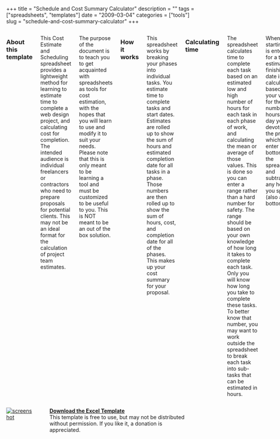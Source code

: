 +++
title = "Schedule and Cost Summary Calculator"
description = ""
tags = ["spreadsheets", "templates"]
date = "2009-03-04"
categories = ["tools"]
slug = "schedule-and-cost-summary-calculator"
+++



<div class="row">
  <div class="columns small-12 medium-8">
    <h3>About this template</h3>
    <p>This Cost Estimate and Scheduling spreadsheet provides a lightweight method for learning to estimate time to complete a web design project, and calculating cost for completion. The intended audience is individual freelancers or contractors who need to prepare proposals for potential clients. This may not be an ideal format for the calculation of project team estimates. </p>
    <p>The purpose of the document is to teach you to get acquainted with spreadsheets as tools for cost estimation, with the hopes that you will learn to use and modify it to suit your needs. Please note that this is only meant to be learning a tool and must be customized to be useful to you. This is NOT meant to be an out of the box solution.</p>
    <h3>How it works</h3>
    <p>This spreadsheet works by breaking your phases into individual tasks. You estimate time to complete tasks and start dates. Estimates are rolled up to show the sum of hours and estimated completion date for all tasks in a phase. Those numbers are then rolled up to show the sum of hours, cost, and completion date for all of the phases. This makes up your cost summary for your proposal. </p>
    <h3>Calculating time</h3>
    <p>The spreadsheet calculates time to complete each task based on an estimated low and high number of hours for each task in each phase of work, and calculating the mean or average of those values. This is done so you can enter a range rather than a hard number for safety. The range should be based on your own knowledge of how long it takes to complete each task. Only you will know how long you take to complete these tasks. To better know that number, you may want to work outside the spreadsheet to break each task into sub-tasks that can be estimated in hours.</p>
    <p>When a starting date is entered for a task, an estimation of finishing date is calculated based on your value for the number of hours per day you can devote to the project which you enter at the bottom of the spreadsheet, and subtracting any holidays you specify (also at the bottom).</p>
    <h3>Calculating cost</h3>
    <p>Cost is calculated by taking the mean hours for a task and multiplying by the rate of pay you select. For this example, I use 3 different rates of pay. You will need to calculate your formulas to the appropriate rate of pay in the Cost column.</p>
    <h3>Estimating Hours</h3>
    <p>Coming up with these numbers will depend on the information that you gather in your request for information/statement of work produced with the client. You will llikely do a more broken down estimate of hours based on scope of work. The screen inventory is an example of a document that can be used to break down a task.</p>
    <h3>Modifying Calculations</h3>
    <p>Because you may only want to use part of this spreadsheet, e.g. give hard estimates without computing means and using only 1 pay rate, you may wish to edit the formulas included here. The sheet and its formulas are not protected, so you may want to configure your phases and tasks, rates and rate assignments, as well as holidays. You may then protect the document so it can be used for information entry only. Some knowledge of Excel is mandatory for modifying formulas.</p>
    <h3>Disclaimer</h3>
    <p>Michael Angeles and Konigi provide no warranty for the use of this spreadsheet. By electing to use this spreadsheet, the user acknowledges that any errors are the sole responsibility of the user, due to data entry, formula creation, calculation, or any use of this spreadsheet on the user's part. Use this spreadsheet at your own risk.</p>
  </div>
  <div class="columns small-12 medium-4">
    <p><a href="http://media.konigi.com/tools/schedule-cost-calculator/schedule-cost-summary.png" id="single_image"><img src="http://media.konigi.com/tools/schedule-cost-calculator/schedule-cost-summary-thumb.png" alt="screenshot" class="img-responsive" /></p>
    <p><strong><a href="http://media.konigi.com/tools/schedule-cost-calculator/konigi-schedule-and-cost-template.xlt.zip">Download the Excel Template</a></strong><br />
    <span class="t10">This template is free to use, but may not be distributed without permission. If you like it, a donation is appreciated.</span></p>
    <form action="https://www.paypal.com/cgi-bin/webscr" method="post" class="mar0 pad0">
    <input type="image" src="https://www.paypal.com/en_US/i/btn/btn_donate_SM.gif" border="0" name="submit" alt=""  class="mar0 pad0 paypal" style="background-color: #fff;" /><br />
    <input type="hidden" name="cmd" value="_s-xclick" class="mar0 pad0" /><br />
    <input type="hidden" name="hosted_button_id" value="2318535" class="mar0 pad0" /><br />
    <img alt="" border="0" src="https://www.paypal.com/en_US/i/scr/pixel.gif" width="1" height="1" class="mar0 pad0" /><br />
    </form>
  </div>
</div>
